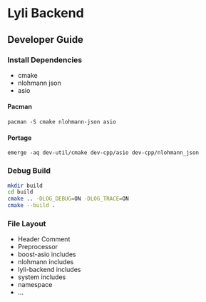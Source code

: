 # Lyli Backend
## Developer Guide
### Install Dependencies
- cmake
- nlohmann json
- asio


#### Pacman
`pacman -S cmake nlohmann-json asio`

#### Portage
`emerge -aq dev-util/cmake dev-cpp/asio dev-cpp/nlohmann_json`

### Debug Build
```sh
mkdir build
cd build
cmake .. -DLOG_DEBUG=ON -DLOG_TRACE=ON
cmake --build .
```
### File Layout
- Header Comment
- Preprocessor
- boost-asio includes
- nlohmann includes
- lyli-backend includes
- system includes
- namespace
- ...
